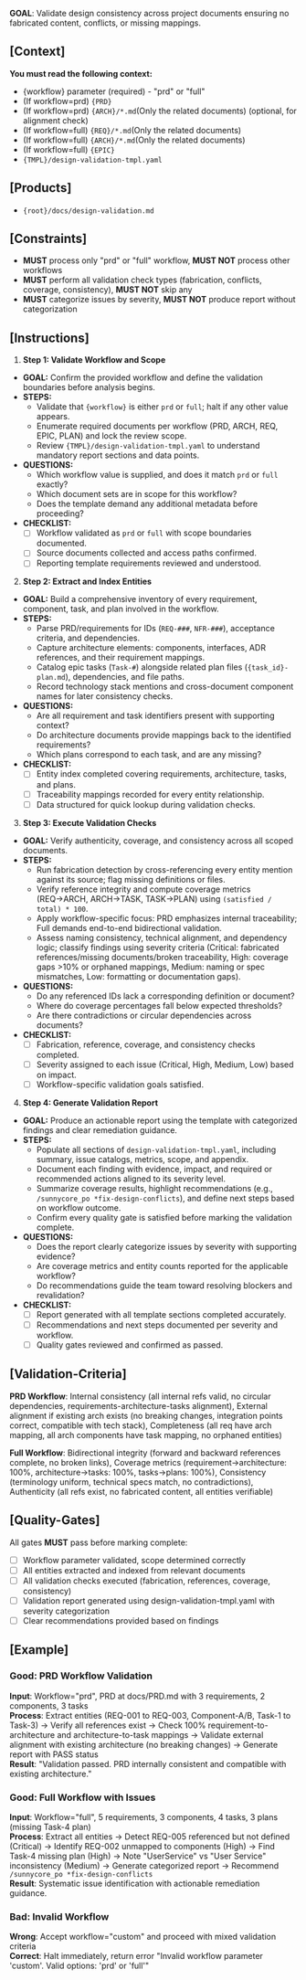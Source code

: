 **GOAL**: Validate design consistency across project documents ensuring no fabricated content, conflicts, or missing mappings.

## [Context]
**You must read the following context:**
- {workflow} parameter (required) - "prd" or "full"
- (If workflow=prd) `{PRD}`
- (If workflow=prd) `{ARCH}/*.md`(Only the related documents) (optional, for alignment check)
- (If workflow=full) `{REQ}/*.md`(Only the related documents)
- (If workflow=full) `{ARCH}/*.md`(Only the related documents)
- (If workflow=full) `{EPIC}`
- `{TMPL}/design-validation-tmpl.yaml`

## [Products]
- `{root}/docs/design-validation.md`

## [Constraints]
- **MUST** process only "prd" or "full" workflow, **MUST NOT** process other workflows
- **MUST** perform all validation check types (fabrication, conflicts, coverage, consistency), **MUST NOT** skip any
- **MUST** categorize issues by severity, **MUST NOT** produce report without categorization

## [Instructions]
1. **Step 1: Validate Workflow and Scope**
- **GOAL:** Confirm the provided workflow and define the validation boundaries before analysis begins.
- **STEPS:**
  - Validate that `{workflow}` is either `prd` or `full`; halt if any other value appears.
  - Enumerate required documents per workflow (PRD, ARCH, REQ, EPIC, PLAN) and lock the review scope.
  - Review `{TMPL}/design-validation-tmpl.yaml` to understand mandatory report sections and data points.
- **QUESTIONS:**
  - Which workflow value is supplied, and does it match `prd` or `full` exactly?
  - Which document sets are in scope for this workflow?
  - Does the template demand any additional metadata before proceeding?
- **CHECKLIST:**
  - [ ] Workflow validated as `prd` or `full` with scope boundaries documented.
  - [ ] Source documents collected and access paths confirmed.
  - [ ] Reporting template requirements reviewed and understood.

2. **Step 2: Extract and Index Entities**
- **GOAL:** Build a comprehensive inventory of every requirement, component, task, and plan involved in the workflow.
- **STEPS:**
  - Parse PRD/requirements for IDs (`REQ-###`, `NFR-###`), acceptance criteria, and dependencies.
  - Capture architecture elements: components, interfaces, ADR references, and their requirement mappings.
  - Catalog epic tasks (`Task-#`) alongside related plan files (`{task_id}-plan.md`), dependencies, and file paths.
  - Record technology stack mentions and cross-document component names for later consistency checks.
- **QUESTIONS:**
  - Are all requirement and task identifiers present with supporting context?
  - Do architecture documents provide mappings back to the identified requirements?
  - Which plans correspond to each task, and are any missing?
- **CHECKLIST:**
  - [ ] Entity index completed covering requirements, architecture, tasks, and plans.
  - [ ] Traceability mappings recorded for every entity relationship.
  - [ ] Data structured for quick lookup during validation checks.

3. **Step 3: Execute Validation Checks**
- **GOAL:** Verify authenticity, coverage, and consistency across all scoped documents.
- **STEPS:**
  - Run fabrication detection by cross-referencing every entity mention against its source; flag missing definitions or files.
  - Verify reference integrity and compute coverage metrics (REQ→ARCH, ARCH→TASK, TASK→PLAN) using `(satisfied / total) * 100`.
  - Apply workflow-specific focus: PRD emphasizes internal traceability; Full demands end-to-end bidirectional validation.
  - Assess naming consistency, technical alignment, and dependency logic; classify findings using severity criteria (Critical: fabricated references/missing documents/broken traceability, High: coverage gaps >10% or orphaned mappings, Medium: naming or spec mismatches, Low: formatting or documentation gaps).
- **QUESTIONS:**
  - Do any referenced IDs lack a corresponding definition or document?
  - Where do coverage percentages fall below expected thresholds?
  - Are there contradictions or circular dependencies across documents?
- **CHECKLIST:**
  - [ ] Fabrication, reference, coverage, and consistency checks completed.
  - [ ] Severity assigned to each issue (Critical, High, Medium, Low) based on impact.
  - [ ] Workflow-specific validation goals satisfied.

4. **Step 4: Generate Validation Report**
- **GOAL:** Produce an actionable report using the template with categorized findings and clear remediation guidance.
- **STEPS:**
  - Populate all sections of `design-validation-tmpl.yaml`, including summary, issue catalogs, metrics, scope, and appendix.
  - Document each finding with evidence, impact, and required or recommended actions aligned to its severity level.
  - Summarize coverage results, highlight recommendations (e.g., `/sunnycore_po *fix-design-conflicts`), and define next steps based on workflow outcome.
  - Confirm every quality gate is satisfied before marking the validation complete.
- **QUESTIONS:**
  - Does the report clearly categorize issues by severity with supporting evidence?
  - Are coverage metrics and entity counts reported for the applicable workflow?
  - Do recommendations guide the team toward resolving blockers and revalidation?
- **CHECKLIST:**
  - [ ] Report generated with all template sections completed accurately.
  - [ ] Recommendations and next steps documented per severity and workflow.
  - [ ] Quality gates reviewed and confirmed as passed.

## [Validation-Criteria]
**PRD Workflow**: Internal consistency (all internal refs valid, no circular dependencies, requirements-architecture-tasks alignment), External alignment if existing arch exists (no breaking changes, integration points correct, compatible with tech stack), Completeness (all req have arch mapping, all arch components have task mapping, no orphaned entities)

**Full Workflow**: Bidirectional integrity (forward and backward references complete, no broken links), Coverage metrics (requirement→architecture: 100%, architecture→tasks: 100%, tasks→plans: 100%), Consistency (terminology uniform, technical specs match, no contradictions), Authenticity (all refs exist, no fabricated content, all entities verifiable)

## [Quality-Gates]
All gates **MUST** pass before marking complete:
- [ ] Workflow parameter validated, scope determined correctly
- [ ] All entities extracted and indexed from relevant documents
- [ ] All validation checks executed (fabrication, references, coverage, consistency)
- [ ] Validation report generated using design-validation-tmpl.yaml with severity categorization
- [ ] Clear recommendations provided based on findings

## [Example]

### Good: PRD Workflow Validation
**Input**: Workflow="prd", PRD at docs/PRD.md with 3 requirements, 2 components, 3 tasks  
**Process**: Extract entities (REQ-001 to REQ-003, Component-A/B, Task-1 to Task-3) → Verify all references exist → Check 100% requirement-to-architecture and architecture-to-task mappings → Validate external alignment with existing architecture (no breaking changes) → Generate report with PASS status  
**Result**: "Validation passed. PRD internally consistent and compatible with existing architecture."

### Good: Full Workflow with Issues  
**Input**: Workflow="full", 5 requirements, 3 components, 4 tasks, 3 plans (missing Task-4 plan)  
**Process**: Extract all entities → Detect REQ-005 referenced but not defined (Critical) → Identify REQ-002 unmapped to components (High) → Find Task-4 missing plan (High) → Note "UserService" vs "User Service" inconsistency (Medium) → Generate categorized report → Recommend `/sunnycore_po *fix-design-conflicts`  
**Result**: Systematic issue identification with actionable remediation guidance.

### Bad: Invalid Workflow
**Wrong**: Accept workflow="custom" and proceed with mixed validation criteria  
**Correct**: Halt immediately, return error "Invalid workflow parameter 'custom'. Valid options: 'prd' or 'full'"
